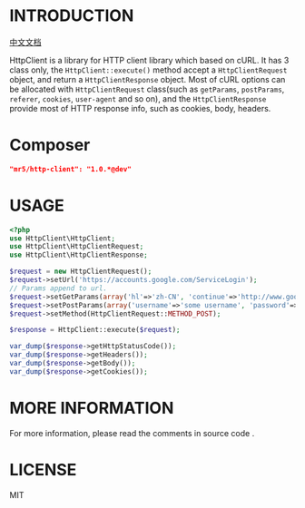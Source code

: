 # INTRODUCTION

[中文文档](README_zh.markdown)

HttpClient is a library for HTTP client library which based on cURL. It has 3 class only, the `HttpClient::execute()`
 method accept a `HttpClientRequest` object, and return a `HttpClientResponse` object. Most of cURL options can be allocated
 with `HttpClientRequest` class(such as `getParams`, `postParams`, `referer`, `cookies`, `user-agent` and so on),
 and the `HttpClientResponse` provide most of HTTP response info, such as cookies, body, headers.

# Composer
```json
"mr5/http-client": "1.0.*@dev"
```
# USAGE

``` php
<?php
use HttpClient\HttpClient;
use HttpClient\HttpClientRequest;
use HttpClient\HttpClientResponse;

$request = new HttpClientRequest();
$request->setUrl('https://accounts.google.com/ServiceLogin');
// Params append to url.
$request->setGetParams(array('hl'=>'zh-CN', 'continue'=>'http://www.google.com.hk'));
$request->setPostParams(array('username'=>'some username', 'password'=>'mypassword'));
$request->setMethod(HttpClientRequest::METHOD_POST);

$response = HttpClient::execute($request);

var_dump($response->getHttpStatusCode());
var_dump($response->getHeaders());
var_dump($response->getBody());
var_dump($response->getCookies());
```

# MORE INFORMATION

For more information, please read the comments in source code  .

# LICENSE

MIT

